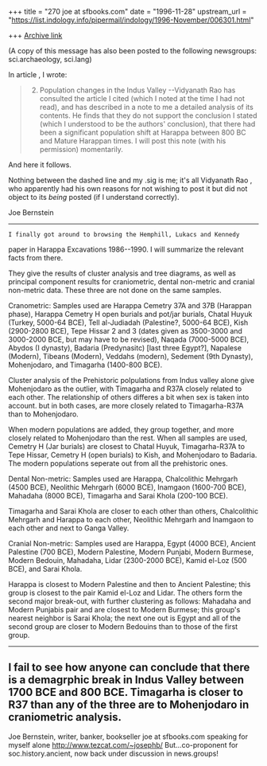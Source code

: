 +++
title = "270 joe at sfbooks.com"
date = "1996-11-28"
upstream_url = "https://list.indology.info/pipermail/indology/1996-November/006301.html"

+++
[Archive link](https://list.indology.info/pipermail/indology/1996-November/006301.html)

(A copy of this message has also been posted to the following newsgroups:
sci.archaeology, sci.lang)

In article <joe-2811960459210001 at josephb.tezcat.com>, I wrote:

>2.  Population changes in the Indus Valley
>--Vidyanath Rao has consulted the article I cited (which I noted at the
>time I had not read), and has described in a note to me a detailed
>analysis of its contents.  He finds that they do not support the
>conclusion I stated (which I understood to be the authors' conclusion),
>that there had been a significant population shift at Harappa between 800
>BC and Mature Harappan times.  I will post this note (with his permission)
>momentarily.

And here it follows.

Nothing between the dashed line and my .sig is me; it's all Vidyanath Rao
<vidynath at math.ohio-state.edu>, who apparently had his own reasons for not
wishing to post it but did not object to its *being* posted (if I
understand correctly).

Joe Bernstein

---------------------

    I finally got around to browsing the Hemphill, Lukacs and Kennedy
paper in Harappa Excavations 1986--1990. I will summarize the relevant
facts from there.

They give the results of cluster analysis and tree diagrams, as well
as principal component results for craniometric, dental non-metric and
cranial non-metric data. These three are not done on the same samples.

Cranometric:
Samples used are Harappa Cemetry 37A and 37B (Harappan phase),
Harappa Cemetry H open burials and pot/jar burials, Chatal Huyuk 
(Turkey, 5000-64 BCE), Tell al-Judiadah (Palestine?, 5000-64 BCE),
Kish (2900-2800 BCE), Tepe Hissar 2 and 3 (dates given as 3500-3000
and 3000-2000 BCE, but may have to be revised), Naqada (7000-5000 BCE),
Abydos (I dynasty), Badaria (Predynasitc) [last three Egypt?],
Napalese (Modern), Tibeans (Modern), Veddahs (modern), Sedement
(9th Dynasty), Mohenjodaro, and Timagarha (1400-800 BCE).

Cluster analysis of the Prehistoric polpulations from Indus valley
alone give Mohenjodaro as the outlier, with Timagarha and R37A
closely related to each other. The relationship of others differes a
bit when sex is taken into account. but in both cases, are more
closely related to Timagarha-R37A than to Mohenjodaro.

When modern populations are added, they group together, and more closely
related to Mohenjodaro than the rest. When all samples are used,
Cemetry H (Jar burials) are closest to Chatal Huyuk, Timagarha-R37A to
Tepe Hissar, Cemetry H (open burials) to Kish, and Mohenjodaro to
Badaria. The modern populations seperate out from all the prehistoric ones.

Dental Non-metric:
Samples used are Harappa, Chalcolithic Mehrgarh (4500 BCE),
Neolithic Mehrgarh (6000 BCE), Inamgaon (1600-700 BCE), Mahadaha (8000 BCE),
Timagarha and Sarai Khola (200-100 BCE).

Timagarha and Sarai Khola are closer to each other than others, 
Chalcolithic Mehrgarh and Harappa to each other, Neolithic Mehrgarh and
Inamgaon to each other and next to Ganga Valley.

Cranial Non-metric:
Samples used are Harappa, Egypt (4000 BCE), Ancient Palestine (700 BCE),
Modern Palestine, Modern Punjabi, Modern Burmese, Modern Bedouin,
Mahadaha, Lidar (2300-2000 BCE), Kamid el-Loz (500 BCE), and Sarai Khola.

Harappa is closest to Modern Palestine and then to Ancient Palestine;
this group is closest to the pair Kamid el-Loz and Lidar. The others
form the second major break-out, with further clustering as follows:
Mahadaha and Modern Punjabis pair and are closest to Modern Burmese;
this group's nearest neighbor is Sarai Khola; the next one out is
Egypt and all of the second group are closer to Modern Bedouins than
to those of the first group.

-----

I fail to see how anyone can conclude that there is a demagrphic break
in Indus Valley between 1700 BCE and 800 BCE. Timagarha is closer to
R37 than any of the three are to Mohenjodaro in craniometric analysis.
-- 
Joe Bernstein, writer, banker, bookseller joe at sfbooks.com
speaking for myself alone http://www.tezcat.com/~josephb/
But...co-proponent for soc.history.ancient, now back under
discussion in news.groups!





